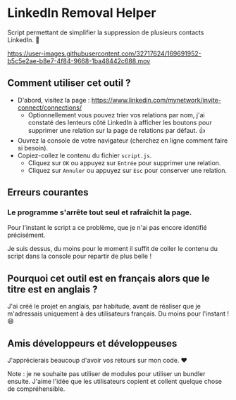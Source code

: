 # LinkedIn Removal Helper

Script permettant de simplifier la suppression de plusieurs contacts LinkedIn. 🚮

https://user-images.githubusercontent.com/32717624/169691952-b5c5e2ae-b8e7-4f84-9668-1ba48442c688.mov

## Comment utiliser cet outil ?

- D'abord, visitez la page : https://www.linkedin.com/mynetwork/invite-connect/connections/
  - Optionnellement vous pouvez trier vos relations par nom, j'ai constaté des lenteurs côté LinkedIn à afficher les boutons pour supprimer une relation sur la page de relations par défaut. 👍
- Ouvrez la console de votre navigateur (cherchez en ligne comment faire si besoin).
- Copiez-collez le contenu du fichier `script.js`.
  - Cliquez sur `OK` ou appuyez sur `Entrée` pour supprimer une relation.
  - Cliquez sur `Annuler` ou appuyez sur `Esc` pour conserver une relation.

## Erreurs courantes

### Le programme s'arrête tout seul et rafraîchit la page.

Pour l'instant le script a ce problème, que je n'ai pas encore identifié précisément.

Je suis dessus, du moins pour le moment il suffit de coller le contenu du script dans la console pour repartir de plus belle !

## Pourquoi cet outil est en français alors que le titre est en anglais ?

J'ai créé le projet en anglais, par habitude, avant de réaliser que je m'adressais uniquement à des utilisateurs français. Du moins pour l'instant ! 😄

## Amis développeurs et développeuses

J'apprécierais beaucoup d'avoir vos retours sur mon code. ❤️

Note : je ne souhaite pas utiliser de modules pour utiliser un bundler ensuite. J'aime l'idée que les utilisateurs copient et collent quelque chose de compréhensible.
